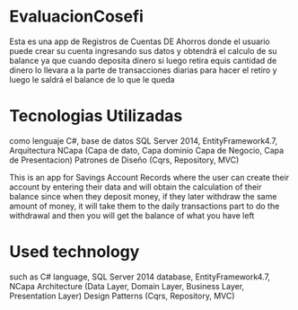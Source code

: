 # EvaluacionCosefi
Esta es una app de Registros de Cuentas DE Ahorros donde el usuario puede crear su cuenta ingresando sus datos y obtendrá el calculo de su balance ya que cuando deposita dinero si luego retira equis cantidad de dinero lo llevara a la parte de transacciones diarias para hacer el retiro y luego le saldrá el balance de lo que le queda

# Tecnologias Utilizadas
como lenguaje C#, base de datos SQL Server 2014, EntityFramework4.7,
Arquitectura NCapa (Capa de dato, Capa dominio Capa de Negocio, Capa de Presentacion)
Patrones de Diseño (Cqrs, Repository, MVC)

This is an app for Savings Account Records where the user can create their account by entering their data and will obtain the calculation of their balance since when they deposit money, if they later withdraw the same amount of money, it will take them to the daily transactions part to do the withdrawal and then you will get the balance of what you have left

# Used technology
such as C# language, SQL Server 2014 database, EntityFramework4.7,
NCapa Architecture (Data Layer, Domain Layer, Business Layer, Presentation Layer)
Design Patterns (Cqrs, Repository, MVC)

